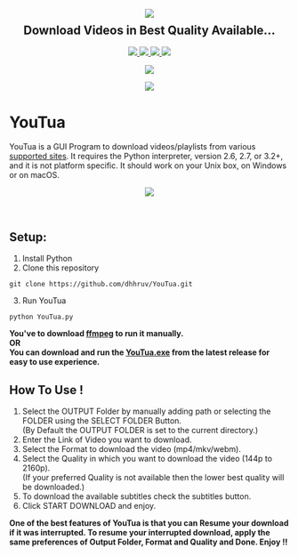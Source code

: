 <p align="center">
  <img src="https://user-images.githubusercontent.com/72680045/103451688-fc129080-4cec-11eb-801d-971c63ca4ba9.png">
  <h2 align="center" style="margin-top: -4px !important;">Download Videos in Best Quality Available...</h2>
  <p align="center">
    <a href="https://github.com/dhhruv/YouTua/blob/master/LICENSE">
      <img src="https://img.shields.io/badge/license-MIT-informational">
    </a>
    <a href="https://www.python.org/">
    	<img src="https://img.shields.io/badge/python-v3.8-informational">
    </a>
    <a href="https://github.com/dhhruv/YouTua">
    	<img src="https://img.shields.io/github/v/release/dhhruv/YouTua?include_prereleases">
    </a>
    <img src="https://img.shields.io/github/downloads/dhhruv/YouTua/total?color=important">
  </p>
</p>
<p align="center">
	<img src="http://ForTheBadge.com/images/badges/made-with-python.svg">
</p>
<p align="center">   
	<a href="https://dev.to/dhhruv/youtua-download-videos-in-the-best-quality-available-ikl">
    	<img src="https://img.shields.io/badge/dev.to-0A0A0A?style=for-the-badge&logo=dev.to&logoColor=white">
    </a>
</p>

# YouTua

YouTua is a GUI Program to download videos/playlists from various [supported sites](https://github.com/dhhruv/YouTua/blob/master/Supported%20Sites.txt). It requires the Python interpreter, version 2.6, 2.7, or 3.2+, and it is not platform specific. It should work on your Unix box, on Windows or on macOS.<br>

<p align="center">
	<img src="https://user-images.githubusercontent.com/72680045/106863834-15916880-66ef-11eb-9178-22f23c2693a4.PNG">
</p>
<br>

## Setup:

1. Install Python
2. Clone this repository
```
git clone https://github.com/dhhruv/YouTua.git
```

3. Run YouTua
```
python YouTua.py
```

  **You've to download [ffmpeg](https://ffmpeg.org/download.html) to run it manually.**<br>
  **OR**<br>
  **You can download and run the [YouTua.exe](https://github.com/dhhruv/YouTua/releases) from the latest release for easy to use experience.**


## How To Use !
1. Select the OUTPUT Folder by manually adding path or selecting the FOLDER using the SELECT FOLDER Button.<br>
(By Default the OUTPUT FOLDER is set to the current directory.)
2. Enter the Link of Video you want to download.
3. Select the Format to download the video (mp4/mkv/webm).
4. Select the Quality in which you want to download the video (144p to 2160p).<br>
(If your preferred Quality is not available then the lower best quality will be downloaded.) 
5. To download the available subtitles check the subtitles button.
6. Click START DOWNLOAD and enjoy.

**One of the best features of YouTua is that you can Resume your download if it was interrupted. To resume your interrupted download, apply the same preferences of Output Folder, Format and Quality and Done. Enjoy !!**